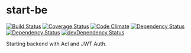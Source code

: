 # start-be

[![Build Status](https://travis-ci.org/AscaL/be-start.svg?branch=master)](https://travis-ci.org/AscaL/be-start)
[![Coverage Status](https://coveralls.io/repos/AscaL/be-start/badge.svg?branch=master)](https://coveralls.io/r/AscaL/be-start?branch=master)
[![Code Climate](https://codeclimate.com/github/AscaL/be-start/badges/gpa.svg)](https://codeclimate.com/github/AscaL/be-start)
[![Dependency Status](https://www.versioneye.com/user/projects/556a6692636532001a0e1600/badge.svg?style=flat)](https://www.versioneye.com/user/projects/556a6692636532001a0e1600)
[![Dependency Status](https://david-dm.org/AscaL/be-start.svg)](https://david-dm.org/AscaL/be-start)
[![devDependency Status](https://david-dm.org/AscaL/be-start/dev-status.svg)](https://david-dm.org/AscaL/be-start#info=devDependencies)

Starting backend with Acl and JWT Auth.
